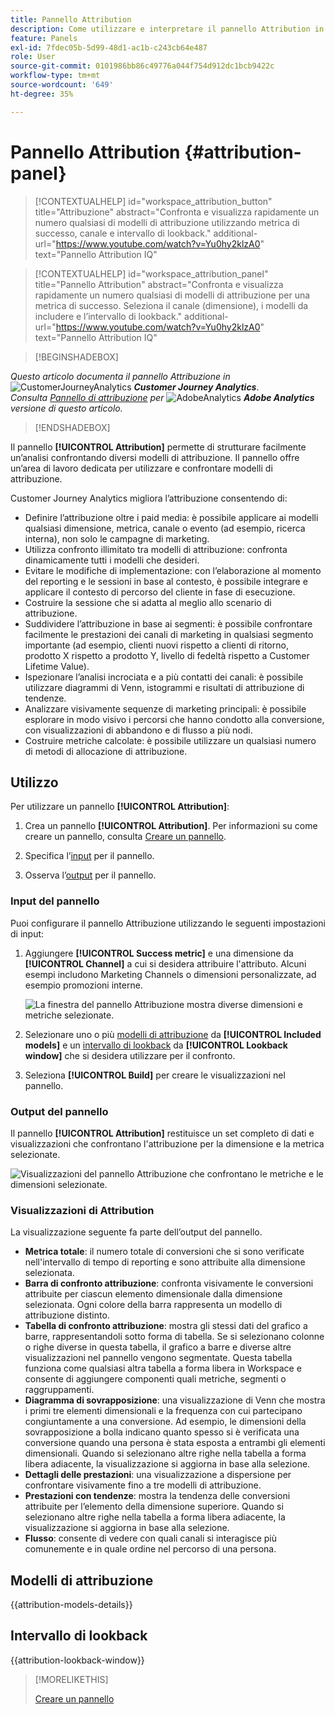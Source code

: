 ```yaml
---
title: Pannello Attribution
description: Come utilizzare e interpretare il pannello Attribution in Analysis Workspace.
feature: Panels
exl-id: 7fdec05b-5d99-48d1-ac1b-c243cb64e487
role: User
source-git-commit: 0101986bb86c49776a044f754d912dc1bcb9422c
workflow-type: tm+mt
source-wordcount: '649'
ht-degree: 35%

---
```


# Pannello Attribution {#attribution-panel}

<!-- markdownlint-disable MD034 -->

>[!CONTEXTUALHELP]
>id="workspace_attribution_button"
>title="Attribuzione"
>abstract="Confronta e visualizza rapidamente un numero qualsiasi di modelli di attribuzione utilizzando metrica di successo, canale e intervallo di lookback."
>additional-url="https://www.youtube.com/watch?v=Yu0hy2klzA0" text="Pannello Attribution IQ"

>[!CONTEXTUALHELP]
>id="workspace_attribution_panel"
>title="Pannello Attribution"
>abstract="Confronta e visualizza rapidamente un numero qualsiasi di modelli di attribuzione per una metrica di successo. Seleziona il canale (dimensione), i modelli da includere e l’intervallo di lookback."
>additional-url="https://www.youtube.com/watch?v=Yu0hy2klzA0" text="Pannello Attribution IQ"

<!-- markdownlint-enable MD034 -->

>[!BEGINSHADEBOX]

_Questo articolo documenta il pannello Attribuzione in_ ![CustomerJourneyAnalytics](/help/assets/icons/CustomerJourneyAnalytics.svg) _**Customer Journey Analytics**_.<br/>_Consulta [Pannello di attribuzione](https://experienceleague.adobe.com/en/docs/analytics/analyze/analysis-workspace/panels/attribution) per_ ![AdobeAnalytics](/help/assets/icons/AdobeAnalytics.svg) _**Adobe Analytics** versione di questo articolo._

>[!ENDSHADEBOX]

Il pannello **[!UICONTROL Attribution]** permette di strutturare facilmente un’analisi confrontando diversi modelli di attribuzione. Il pannello offre un’area di lavoro dedicata per utilizzare e confrontare modelli di attribuzione.

Customer Journey Analytics migliora l’attribuzione consentendo di:

* Definire l’attribuzione oltre i paid media: è possibile applicare ai modelli qualsiasi dimensione, metrica, canale o evento (ad esempio, ricerca interna), non solo le campagne di marketing.
* Utilizza confronto illimitato tra modelli di attribuzione: confronta dinamicamente tutti i modelli che desideri.
* Evitare le modifiche di implementazione: con l’elaborazione al momento del reporting e le sessioni in base al contesto, è possibile integrare e applicare il contesto di percorso del cliente in fase di esecuzione.
* Costruire la sessione che si adatta al meglio allo scenario di attribuzione.
* Suddividere l’attribuzione in base ai segmenti: è possibile confrontare facilmente le prestazioni dei canali di marketing in qualsiasi segmento importante (ad esempio, clienti nuovi rispetto a clienti di ritorno, prodotto X rispetto a prodotto Y, livello di fedeltà rispetto a Customer Lifetime Value).
* Ispezionare l’analisi incrociata e a più contatti dei canali: è possibile utilizzare diagrammi di Venn, istogrammi e risultati di attribuzione di tendenze.
* Analizzare visivamente sequenze di marketing principali: è possibile esplorare in modo visivo i percorsi che hanno condotto alla conversione, con visualizzazioni di abbandono e di flusso a più nodi.
* Costruire metriche calcolate: è possibile utilizzare un qualsiasi numero di metodi di allocazione di attribuzione.

## Utilizzo

Per utilizzare un pannello **[!UICONTROL Attribution]**:

1. Crea un pannello **[!UICONTROL Attribution]**. Per informazioni su come creare un pannello, consulta [Creare un pannello](panels.md#create-a-panel).

1. Specifica l’[input](#panel-input) per il pannello.

1. Osserva l’[output](#panel-output) per il pannello.

### Input del pannello

Puoi configurare il pannello Attribuzione utilizzando le seguenti impostazioni di input:

1. Aggiungere **[!UICONTROL Success metric]** e una dimensione da **[!UICONTROL Channel]** a cui si desidera attribuire l&#39;attributo. Alcuni esempi includono Marketing Channels o dimensioni personalizzate, ad esempio promozioni interne.

   ![La finestra del pannello Attribuzione mostra diverse dimensioni e metriche selezionate.](assets/attribution-panel.png)

1. Selezionare uno o più [modelli di attribuzione](#attribution-models) da **[!UICONTROL Included models]** e un [intervallo di lookback](#lookback-window) da **[!UICONTROL Lookback window]** che si desidera utilizzare per il confronto.

1. Seleziona **[!UICONTROL Build]** per creare le visualizzazioni nel pannello.

### Output del pannello

Il pannello **[!UICONTROL Attribution]** restituisce un set completo di dati e visualizzazioni che confrontano l&#39;attribuzione per la dimensione e la metrica selezionate.

![Visualizzazioni del pannello Attribuzione che confrontano le metriche e le dimensioni selezionate.](assets/attr_panel_vizs.png)

### Visualizzazioni di Attribution

La visualizzazione seguente fa parte dell’output del pannello.

* **Metrica totale**: il numero totale di conversioni che si sono verificate nell&#39;intervallo di tempo di reporting e sono attribuite alla dimensione selezionata.
* **Barra di confronto attribuzione**: confronta visivamente le conversioni attribuite per ciascun elemento dimensionale dalla dimensione selezionata. Ogni colore della barra rappresenta un modello di attribuzione distinto.
* **Tabella di confronto attribuzione**: mostra gli stessi dati del grafico a barre, rappresentandoli sotto forma di tabella. Se si selezionano colonne o righe diverse in questa tabella, il grafico a barre e diverse altre visualizzazioni nel pannello vengono segmentate. Questa tabella funziona come qualsiasi altra tabella a forma libera in Workspace e consente di aggiungere componenti quali metriche, segmenti o raggruppamenti.
* **Diagramma di sovrapposizione**: una visualizzazione di Venn che mostra i primi tre elementi dimensionali e la frequenza con cui partecipano congiuntamente a una conversione. Ad esempio, le dimensioni della sovrapposizione a bolla indicano quanto spesso si è verificata una conversione quando una persona è stata esposta a entrambi gli elementi dimensionali. Quando si selezionano altre righe nella tabella a forma libera adiacente, la visualizzazione si aggiorna in base alla selezione.
* **Dettagli delle prestazioni**: una visualizzazione a dispersione per confrontare visivamente fino a tre modelli di attribuzione.
* **Prestazioni con tendenze**: mostra la tendenza delle conversioni attribuite per l’elemento della dimensione superiore. Quando si selezionano altre righe nella tabella a forma libera adiacente, la visualizzazione si aggiorna in base alla selezione.
* **Flusso**: consente di vedere con quali canali si interagisce più comunemente e in quale ordine nel percorso di una persona.

## Modelli di attribuzione

{{attribution-models-details}}

## Intervallo di lookback

{{attribution-lookback-window}}

>[!MORELIKETHIS]
>
> [Creare un pannello](/help/analysis-workspace/c-panels/panels.md#create-a-panel)
>
